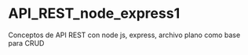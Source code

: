 # API_REST_node_express1
Conceptos de API REST con node js, express, archivo plano como base para CRUD
